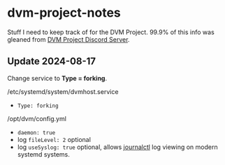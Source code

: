 # dvm-project-notes
Stuff I need to keep track of for the DVM Project. 99.9% of this info was gleaned from [DVM Project Discord Server](https://discord.gg/3pBe8xgrEz).

## Update 2024-08-17
Change service to **Type = forking**.

/etc/systemd/system/dvmhost.service
 * `Type: forking`

/opt/dvm/config.yml
 * `daemon: true`
 * log `fileLevel: 2` optional
 * log `useSyslog: true` optional, allows [journalctl](journal.md) log viewing on modern systemd systems.
